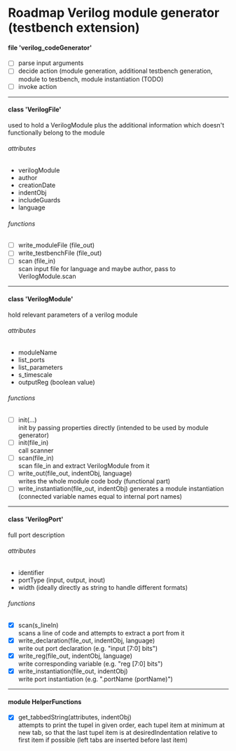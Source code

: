 # Roadmap Verilog module generator (testbench extension)


#### file 'verilog_codeGenerator'
* [ ] parse input arguments
* [ ] decide action (module generation, additional testbench generation, module to testbench, module instantiation (TODO)
* [ ] invoke action

---

#### class 'VerilogFile'
used to hold a VerilogModule plus the additional information which doesn't functionally belong to the module
###### attributes
* verilogModule 
* author
* creationDate
* indentObj
* includeGuards
* language
###### functions
* [ ] write_moduleFile (file_out)
* [ ] write_testbenchFile (file_out)
* [ ] scan (file_in)  
scan input file for language and maybe author, pass to VerilogModule.scan
--- 

#### class 'VerilogModule'  
hold relevant parameters of a verilog module
###### attributes
* moduleName  
* list_ports
* list_parameters
* s_timescale
* outputReg (boolean value)
###### functions
* [ ] init(...)  
init by passing properties directly (intended to be used by module generator)
* [ ] init(file_in)  
call scanner
* [ ] scan(file_in)  
scan file_in and extract VerilogModule from it
* [ ] write_out(file_out, indentObj, language)  
writes the whole module code body (functional part)
* [ ] write_instantiation(file_out, indentObj)
generates a module instantiation (connected variable names equal to internal port names)
---

#### class 'VerilogPort'  
full port description  
###### attributes  
* identifier
* portType (input, output, inout)
* width (ideally directly as string to handle different formats)
###### functions
* [x] scan(s_lineIn)  
	scans a line of code and attempts to extract a port from it
* [x] write_declaration(file_out, indentObj, language)  
	write out port declaration (e.g. "input	[7:0] bits")
* [x] write_reg(file_out, indentObj, language)  
	write corresponding variable (e.g. "reg [7:0] bits")
* [x] write_instantiation(file_out, indentObj)  
  	write port instantiation (e.g. ".portName	(portName)")
---

#### module HelperFunctions
* [x] get_tabbedString(attributes, indentObj)  
	attempts to print the tupel in given order, each tupel item at minimum at new tab, so that the last tupel item is at desiredIndentation relative to first item if possible (left tabs are inserted before last item)
